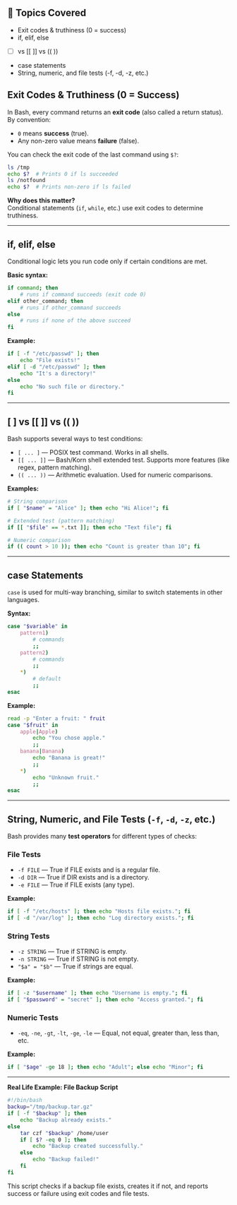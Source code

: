 ## 📌 Topics Covered
- Exit codes & truthiness (0 = success)
- if, elif, else
- [ ] vs [[ ]] vs (( ))
- case statements
- String, numeric, and file tests (-f, -d, -z, etc.)


## Exit Codes & Truthiness (0 = Success)

In Bash, every command returns an **exit code** (also called a return status). By convention:
- `0` means **success** (true).
- Any non-zero value means **failure** (false).

You can check the exit code of the last command using `$?`:
```bash
ls /tmp
echo $?  # Prints 0 if ls succeeded
ls /notfound
echo $?  # Prints non-zero if ls failed
```
**Why does this matter?**  
Conditional statements (`if`, `while`, etc.) use exit codes to determine truthiness.

---

## if, elif, else

Conditional logic lets you run code only if certain conditions are met.

**Basic syntax:**
```bash
if command; then
    # runs if command succeeds (exit code 0)
elif other_command; then
    # runs if other_command succeeds
else
    # runs if none of the above succeed
fi
```

**Example:**
```bash
if [ -f "/etc/passwd" ]; then
    echo "File exists!"
elif [ -d "/etc/passwd" ]; then
    echo "It's a directory!"
else
    echo "No such file or directory."
fi
```

---

## [ ] vs [[ ]] vs (( ))

Bash supports several ways to test conditions:

- `[ ... ]` — POSIX test command. Works in all shells.
- `[[ ... ]]` — Bash/Korn shell extended test. Supports more features (like regex, pattern matching).
- `(( ... ))` — Arithmetic evaluation. Used for numeric comparisons.

**Examples:**
```bash
# String comparison
if [ "$name" = "Alice" ]; then echo "Hi Alice!"; fi

# Extended test (pattern matching)
if [[ "$file" == *.txt ]]; then echo "Text file"; fi

# Numeric comparison
if (( count > 10 )); then echo "Count is greater than 10"; fi
```

---

## case Statements

`case` is used for multi-way branching, similar to switch statements in other languages.

**Syntax:**
```bash
case "$variable" in
    pattern1)
        # commands
        ;;
    pattern2)
        # commands
        ;;
    *)
        # default
        ;;
esac
```

**Example:**
```bash
read -p "Enter a fruit: " fruit
case "$fruit" in
    apple|Apple)
        echo "You chose apple."
        ;;
    banana|Banana)
        echo "Banana is great!"
        ;;
    *)
        echo "Unknown fruit."
        ;;
esac
```

---

## String, Numeric, and File Tests (`-f`, `-d`, `-z`, etc.)

Bash provides many **test operators** for different types of checks:

### File Tests
- `-f FILE` — True if FILE exists and is a regular file.
- `-d DIR` — True if DIR exists and is a directory.
- `-e FILE` — True if FILE exists (any type).

**Example:**
```bash
if [ -f "/etc/hosts" ]; then echo "Hosts file exists."; fi
if [ -d "/var/log" ]; then echo "Log directory exists."; fi
```

### String Tests
- `-z STRING` — True if STRING is empty.
- `-n STRING` — True if STRING is not empty.
- `"$a" = "$b"` — True if strings are equal.

**Example:**
```bash
if [ -z "$username" ]; then echo "Username is empty."; fi
if [ "$password" = "secret" ]; then echo "Access granted."; fi
```

### Numeric Tests
- `-eq`, `-ne`, `-gt`, `-lt`, `-ge`, `-le` — Equal, not equal, greater than, less than, etc.

**Example:**
```bash
if [ "$age" -ge 18 ]; then echo "Adult"; else echo "Minor"; fi
```

---

**Real Life Example: File Backup Script**

```bash
#!/bin/bash
backup="/tmp/backup.tar.gz"
if [ -f "$backup" ]; then
    echo "Backup already exists."
else
    tar czf "$backup" /home/user
    if [ $? -eq 0 ]; then
        echo "Backup created successfully."
    else
        echo "Backup failed!"
    fi
fi
```

This script checks if a backup file exists, creates it if not, and reports success or failure using exit codes and file tests.
